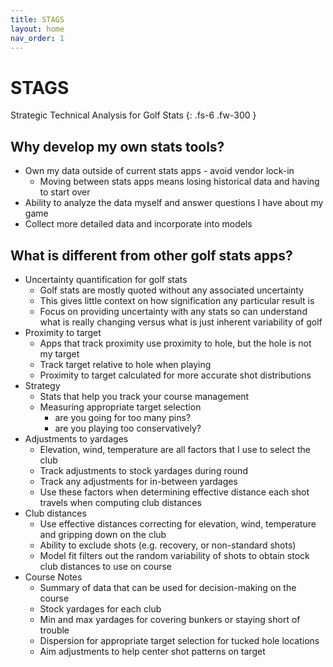 ```yaml
---
title: STAGS
layout: home
nav_order: 1
---
```


# STAGS
Strategic Technical Analysis for Golf Stats
{: .fs-6 .fw-300 }

## Why develop my own stats tools?
* Own my data outside of current stats apps - avoid vendor lock-in
  * Moving between stats apps means losing historical data and having to start over
* Ability to analyze the data myself and answer questions I have about my game
* Collect more detailed data and incorporate into models

## What is different from other golf stats apps?
* Uncertainty quantification for golf stats
  * Golf stats are mostly quoted without any associated uncertainty
  * This gives little context on how signification any particular result is
  * Focus on providing uncertainty with any stats so can understand what is really changing versus what is just inherent variability of golf
* Proximity to target
  * Apps that track proximity use proximity to hole, but the hole is not my target
  * Track target relative to hole when playing
  * Proximity to target calculated for more accurate shot distributions
* Strategy
  * Stats that help you track your course management
  * Measuring appropriate target selection
    * are you going for too many pins?
    * are you playing too conservatively?
* Adjustments to yardages
  * Elevation, wind, temperature are all factors that I use to select the club
  * Track adjustments to stock yardages during round
  * Track any adjustments for in-between yardages
  * Use these factors when determining effective distance each shot travels when computing club distances
* Club distances
  * Use effective distances correcting for elevation, wind, temperature and gripping down on the club
  * Ability to exclude shots (e.g. recovery, or non-standard shots)
  * Model fit filters out the random variability of shots to obtain stock club distances to use on course
* Course Notes
  * Summary of data that can be used for decision-making on the course
  * Stock yardages for each club
  * Min and max yardages for covering bunkers or staying short of trouble
  * Dispersion for appropriate target selection for tucked hole locations
  * Aim adjustments to help center shot patterns on target
